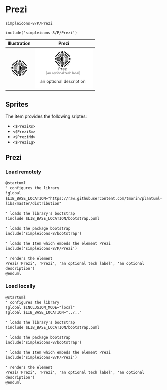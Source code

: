 # Prezi


```text
simpleicons-8/P/Prezi
```

```text
include('simpleicons-8/P/Prezi')
```



| Illustration | Prezi |
| :---: | :---: |
| ![illustration for Illustration](../../simpleicons-8/P/Prezi.png) | ![illustration for Prezi](../../simpleicons-8/P/Prezi.Local.png) |



## Sprites
The item provides the following sriptes:

- `<$PreziXs>`
- `<$PreziSm>`
- `<$PreziMd>`
- `<$PreziLg>`





## Prezi

### Load remotely
```plantuml
@startuml
' configures the library
!global $LIB_BASE_LOCATION="https://raw.githubusercontent.com/tmorin/plantuml-libs/master/distribution"

' loads the library's bootstrap
!include $LIB_BASE_LOCATION/bootstrap.puml

' loads the package bootstrap
include('simpleicons-8/bootstrap')

' loads the Item which embeds the element Prezi
include('simpleicons-8/P/Prezi')

' renders the element
Prezi('Prezi', 'Prezi', 'an optional tech label', 'an optional description')
@enduml
```

### Load locally
```plantuml
@startuml
' configures the library
!global $INCLUSION_MODE="local"
!global $LIB_BASE_LOCATION="../.."

' loads the library's bootstrap
!include $LIB_BASE_LOCATION/bootstrap.puml

' loads the package bootstrap
include('simpleicons-8/bootstrap')

' loads the Item which embeds the element Prezi
include('simpleicons-8/P/Prezi')

' renders the element
Prezi('Prezi', 'Prezi', 'an optional tech label', 'an optional description')
@enduml
```

